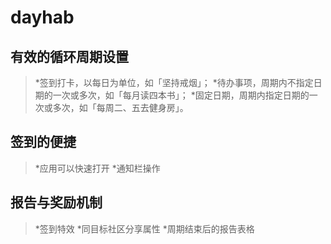 # dayhab
## **有效的循环周期设置**
> *签到打卡，以每日为单位，如「坚持戒烟」；
> *待办事项，周期内不指定日期的一次或多次，如「每月读四本书」；
> *固定日期，周期内指定日期的一次或多次，如「每周二、五去健身房」。
## **签到的便捷**
> *应用可以快速打开
> *通知栏操作
## **报告与奖励机制**
> *签到特效
> *同目标社区分享属性
> *周期结束后的报告表格
